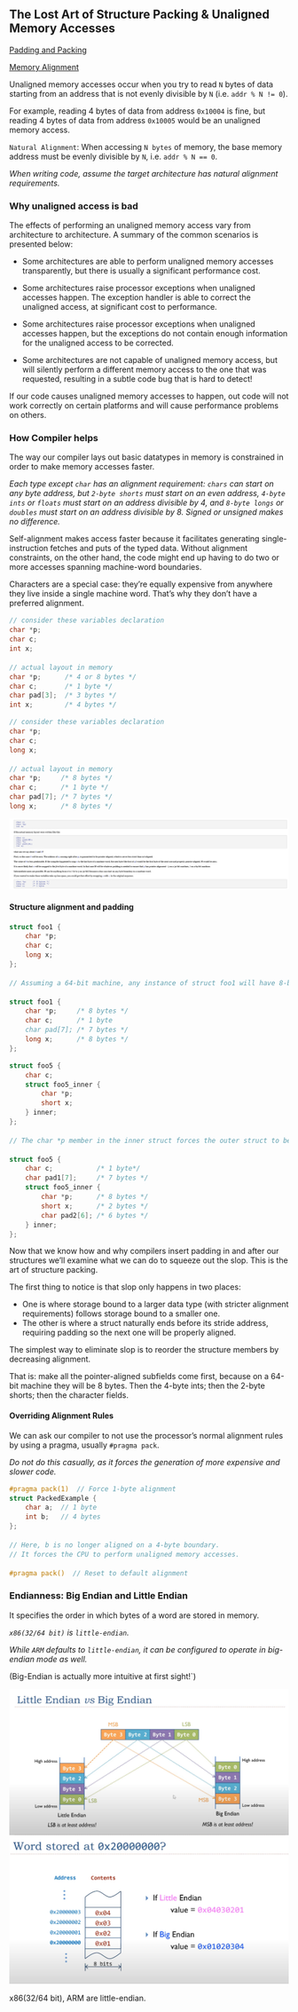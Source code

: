 ## The Lost Art of Structure Packing & Unaligned Memory Accesses

[Padding and Packing](http://www.catb.org/esr/structure-packing/)

[Memory Alignment](https://docs.kernel.org/core-api/unaligned-memory-access.html)

Unaligned memory accesses occur when you try to read `N` bytes of data starting 
from an address that is not evenly divisible by `N` (i.e. `addr % N != 0`). 

For example, reading 4 bytes of data from address `0x10004` is fine, but reading 
4 bytes of data from address `0x10005` would be an unaligned memory access.

`Natural Alignment`: When accessing `N bytes` of memory, the base memory address 
must be evenly divisible by `N`, i.e. `addr % N == 0`.

*When writing code, assume the target architecture has natural alignment requirements.*

### Why unaligned access is bad

The effects of performing an unaligned memory access vary from architecture 
to architecture. A summary of the common scenarios is presented below:

- Some architectures are able to perform unaligned memory accesses transparently, 
but there is usually a significant performance cost.

- Some architectures raise processor exceptions when unaligned accesses happen. 
The exception handler is able to correct the unaligned access, at significant 
cost to performance.

- Some architectures raise processor exceptions when unaligned accesses happen, 
but the exceptions do not contain enough information for the unaligned access to 
be corrected.

- Some architectures are not capable of unaligned memory access, but will 
silently perform a different memory access to the one that was requested, 
resulting in a subtle code bug that is hard to detect!

If our code causes unaligned memory accesses to happen, out code will not work 
correctly on certain platforms and will cause performance problems on others.

### How Compiler helps

The way our compiler lays out basic datatypes in memory is constrained in order 
to make memory accesses faster.

*Each type except `char` has an alignment requirement: `chars` can start on any 
byte address, but `2-byte shorts` must start on an even address, `4-byte ints` 
or `floats` must start on an address divisible by 4, and `8-byte longs` or 
`doubles` must start on an address divisible by 8. 
Signed or unsigned makes no difference.*

Self-alignment makes access faster because it facilitates generating 
single-instruction fetches and puts of the typed data. Without alignment 
constraints, on the other hand, the code might end up having to do two or more 
accesses spanning machine-word boundaries. 

Characters are a special case: they’re equally expensive from anywhere they 
live inside a single machine word. That’s why they don’t have a preferred alignment.

```cpp
// consider these variables declaration
char *p;
char c;
int x;

// actual layout in memory
char *p;      /* 4 or 8 bytes */
char c;       /* 1 byte */
char pad[3];  /* 3 bytes */
int x;        /* 4 bytes */
```

```cpp
// consider these variables declaration
char *p;
char c;
long x;

// actual layout in memory
char *p;     /* 8 bytes */
char c;      /* 1 byte */
char pad[7]; /* 7 bytes */
long x;      /* 8 bytes */
```

![](../assets/pad.png)

#### Structure alignment and padding

```cpp
struct foo1 {
    char *p;
    char c;
    long x;
};

// Assuming a 64-bit machine, any instance of struct foo1 will have 8-byte alignment.

struct foo1 {
    char *p;     /* 8 bytes */
    char c;      /* 1 byte
    char pad[7]; /* 7 bytes */
    long x;      /* 8 bytes */
};

```

```cpp
struct foo5 {
    char c;
    struct foo5_inner {
        char *p;
        short x;
    } inner;
};

// The char *p member in the inner struct forces the outer struct to be pointer-aligned as well as the inner. 

struct foo5 {
    char c;           /* 1 byte*/
    char pad1[7];     /* 7 bytes */
    struct foo5_inner {
        char *p;      /* 8 bytes */
        short x;      /* 2 bytes */
        char pad2[6]; /* 6 bytes */
    } inner;
};
```

Now that we know how and why compilers insert padding in and after our structures 
we’ll examine what we can do to squeeze out the slop. 
This is the art of structure packing.

The first thing to notice is that slop only happens in two places:
- One is where storage bound to a larger data type (with stricter alignment 
requirements) follows storage bound to a smaller one. 
- The other is where a struct naturally ends before its stride address, requiring 
padding so the next one will be properly aligned.

The simplest way to eliminate slop is to reorder the structure members by 
decreasing alignment. 

That is: make all the pointer-aligned subfields come first, because on a 64-bit 
machine they will be 8 bytes. Then the 4-byte ints; then the 2-byte shorts; 
then the character fields.

#### Overriding Alignment Rules

We can ask our compiler to not use the processor’s normal alignment rules by 
using a pragma, usually `#pragma pack`.

*Do not do this casually, as it forces the generation of more expensive and slower code.*

```cpp
#pragma pack(1)  // Force 1-byte alignment
struct PackedExample {
    char a;  // 1 byte
    int b;   // 4 bytes
};

// Here, b is no longer aligned on a 4-byte boundary. 
// It forces the CPU to perform unaligned memory accesses.

#pragma pack()  // Reset to default alignment
```

### Endianness: Big Endian and Little Endian
It specifies the order in which bytes of a word are stored in memory.

*`x86(32/64 bit)` is `little-endian`.*

*While `ARM` defaults to `little-endian`, it can be configured to operate in 
big-endian mode as well.*

(Big-Endian is actually more intuitive at first sight!`)

![](../assets/endian_1.png)
![](../assets/endian_2.png)

x86(32/64 bit), ARM are little-endian.